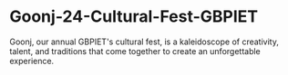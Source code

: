 # Goonj-24-Cultural-Fest-GBPIET
Goonj, our annual GBPIET's cultural fest, is a kaleidoscope of creativity, talent, and traditions that come together to create an unforgettable experience.

